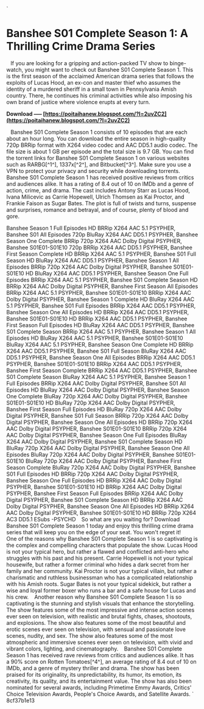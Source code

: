 `
# Banshee S01 Complete Season 1: A Thrilling Crime Drama Series
` `
If you are looking for a gripping and action-packed TV show to binge-watch, you might want to check out Banshee S01 Complete Season 1. This is the first season of the acclaimed American drama series that follows the exploits of Lucas Hood, an ex-con and master thief who assumes the identity of a murdered sheriff in a small town in Pennsylvania Amish country. There, he continues his criminal activities while also imposing his own brand of justice where violence erupts at every turn.
 
**Download ––– [https://poitaihanew.blogspot.com/?l=2uvZC2](https://poitaihanew.blogspot.com/?l=2uvZC2)**


` `
Banshee S01 Complete Season 1 consists of 10 episodes that are each about an hour long. You can download the entire season in high-quality 720p BRRip format with X264 video codec and AAC DD5.1 audio codec. The file size is about 1 GB per episode and the total size is 9.7 GB. You can find the torrent links for Banshee S01 Complete Season 1 on various websites such as RARBG[^1^], 1337x[^2^], and Bitbucket[^3^]. Make sure you use a VPN to protect your privacy and security while downloading torrents.
` `
Banshee S01 Complete Season 1 has received positive reviews from critics and audiences alike. It has a rating of 8.4 out of 10 on IMDb and a genre of action, crime, and drama. The cast includes Antony Starr as Lucas Hood, Ivana Milicevic as Carrie Hopewell, Ulrich Thomsen as Kai Proctor, and Frankie Faison as Sugar Bates. The plot is full of twists and turns, suspense and surprises, romance and betrayal, and of course, plenty of blood and gore.
 
Banshee Season 1 Full Episodes HD BRRip X264 AAC 5.1 PSYPHER,  Banshee S01 All Episodes 720p BluRay X264 AAC DD5.1 PSYPHER,  Banshee Season One Complete BRRip 720p X264 AAC Dolby Digital PSYPHER,  Banshee S01E01-S01E10 720p BRRip X264 AAC DD5.1 PSYPHER,  Banshee First Season Complete HD BRRip X264 AAC 5.1 PSYPHER,  Banshee S01 Full Season HD BluRay X264 AAC DD5.1 PSYPHER,  Banshee Season 1 All Episodes BRRip 720p X264 AAC Dolby Digital PSYPHER,  Banshee S01E01-S01E10 HD BluRay X264 AAC DD5.1 PSYPHER,  Banshee Season One Full Episodes BRRip X264 AAC 5.1 PSYPHER,  Banshee S01 Complete Season HD BRRip X264 AAC Dolby Digital PSYPHER,  Banshee First Season All Episodes BRRip X264 AAC 5.1 PSYPHER,  Banshee S01E01-S01E10 BRRip X264 AAC Dolby Digital PSYPHER,  Banshee Season 1 Complete HD BluRay X264 AAC 5.1 PSYPHER,  Banshee S01 Full Episodes BRRip X264 AAC DD5.1 PSYPHER,  Banshee Season One All Episodes HD BRRip X264 AAC DD5.1 PSYPHER,  Banshee S01E01-S01E10 HD BRRip X264 AAC DD5.1 PSYPHER,  Banshee First Season Full Episodes HD BluRay X264 AAC DD5.1 PSYPHER,  Banshee S01 Complete Season BRRip X264 AAC 5.1 PSYPHER,  Banshee Season 1 All Episodes HD BluRay X264 AAC 5.1 PSYPHER,  Banshee S01E01-S01E10 BluRay X264 AAC 5.1 PSYPHER,  Banshee Season One Complete HD BRRip X264 AAC DD5.1 PSYPHER,  Banshee S01 Full Season BluRay X264 AAC DD5.1 PSYPHER,  Banshee Season One All Episodes BRRip X264 AAC DD5.1 PSYPHER,  Banshee S01E01-S01E10 BRRip X264 AAC DD5.1 PSYPHER,  Banshee First Season Complete BRRip X264 AAC DD5.1 PSYPHER,  Banshee S01 Complete Season BluRay X264 AAC 5.1 PSYPHER,  Banshee Season 1 Full Episodes BRRip X264 AAC Dolby Digital PSYPHER,  Banshee S01 All Episodes HD BluRay X264 AAC Dolby Digital PSYPHER,  Banshee Season One Complete BluRay 720p X264 AAC Dolby Digital PSYPHER,  Banshee S01E01-S01E10 HD BluRay 720p X264 AAC Dolby Digital PSYPHER,  Banshee First Season Full Episodes HD BluRay 720p X264 AAC Dolby Digital PSYPHER,  Banshee S01 Full Season BRRip 720p X264 AAC Dolby Digital PSYPHER,  Banshee Season One All Episodes HD BRRip 720p X264 AAC Dolby Digital PSYPHER,  Banshee S01E01-S01E10 BRRip 720p X264 AAC Dolby Digital PSYPHER,  Banshee Season One Full Episodes BluRay X264 AAC Dolby Digital PSYPHER,  Banshee S01 Complete Season HD BluRay 720p X264 AAC Dolby Digital PSYPHER,  Banshee Season One All Episodes BluRay 720p X264 AAC Dolby Digital PSYPHER,  Banshee S01E01-S01E10 BluRay 720p X264 AAC Dolby Digital PSYPHER,  Banshee First Season Complete BluRay 720p X264 AAC Dolby Digital PSYPHER,  Banshee S01 Full Episodes HD BRRip 720p X264 AAC Dolby Digital PSYPHER,  Banshee Season One Full Episodes HD BRRip X264 AAC Dolby Digital PSYPHER,  Banshee S01E01-S01E10 HD BRRip X264 AAC Dolby Digital PSYPHER,  Banshee First Season Full Episodes BRRip X264 AAC Dolby Digital PSYPHER,  Banshee S01 Complete Season HD BRRip X264 AAC Dolby Digital PSYPHER,  Banshee Season One All Episodes HD BRRip X264 AAC Dolby Digital PSYPHER,  Banshee S01E01-S01E10 HD BRRip 720p X264 AC3 DD5.1 ESubs -PSYCHD
` `
So what are you waiting for? Download Banshee S01 Complete Season 1 today and enjoy this thrilling crime drama series that will keep you on the edge of your seat. You won't regret it!
`  `
One of the reasons why Banshee S01 Complete Season 1 is so captivating is the complex and compelling characters that populate the show. Lucas Hood is not your typical hero, but rather a flawed and conflicted anti-hero who struggles with his past and his present. Carrie Hopewell is not your typical housewife, but rather a former criminal who hides a dark secret from her family and her community. Kai Proctor is not your typical villain, but rather a charismatic and ruthless businessman who has a complicated relationship with his Amish roots. Sugar Bates is not your typical sidekick, but rather a wise and loyal former boxer who runs a bar and a safe house for Lucas and his crew.
` `
Another reason why Banshee S01 Complete Season 1 is so captivating is the stunning and stylish visuals that enhance the storytelling. The show features some of the most impressive and intense action scenes ever seen on television, with realistic and brutal fights, chases, shootouts, and explosions. The show also features some of the most beautiful and erotic scenes ever seen on television, with sensual and passionate love scenes, nudity, and sex. The show also features some of the most atmospheric and immersive scenes ever seen on television, with vivid and vibrant colors, lighting, and cinematography.
` `
Banshee S01 Complete Season 1 has received rave reviews from critics and audiences alike. It has a 90% score on Rotten Tomatoes[^4^], an average rating of 8.4 out of 10 on IMDb, and a genre of mystery thriller and drama. The show has been praised for its originality, its unpredictability, its humor, its emotion, its creativity, its quality, and its entertainment value. The show has also been nominated for several awards, including Primetime Emmy Awards, Critics' Choice Television Awards, People's Choice Awards, and Satellite Awards.
` 8cf37b1e13
 
